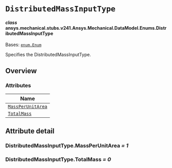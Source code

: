 # `DistributedMassInputType`

<a id="ansys.mechanical.stubs.v241.Ansys.Mechanical.DataModel.Enums.DistributedMassInputType"></a>

#### *class* ansys.mechanical.stubs.v241.Ansys.Mechanical.DataModel.Enums.DistributedMassInputType

Bases: [`enum.Enum`](https://docs.python.org/3/library/enum.html#enum.Enum)

Specifies the DistributedMassInputType.

<!-- !! processed by numpydoc !! -->

<a id="overview"></a>

## Overview

### Attributes

| Name |
| ------------------------------------------------------------------ |
| [`MassPerUnitArea`](#DistributedMassInputType.MassPerUnitArea) |
| [`TotalMass`](#DistributedMassInputType.TotalMass) |

<a id="attribute-detail"></a>

## Attribute detail

<a id="DistributedMassInputType.MassPerUnitArea"></a>

### DistributedMassInputType.MassPerUnitArea *= 1*

<a id="DistributedMassInputType.TotalMass"></a>

### DistributedMassInputType.TotalMass *= 0*


